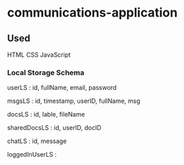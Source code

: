 # communications-application

## Used

HTML CSS JavaScript

### Local Storage Schema

userLS : id, fullName, email, password

msgsLS : id, timestamp, userID, fullName, msg

docsLS : id, lable, fileName

sharedDocsLS : id, userID, docID

chatLS : id, message

loggedInUserLS :
